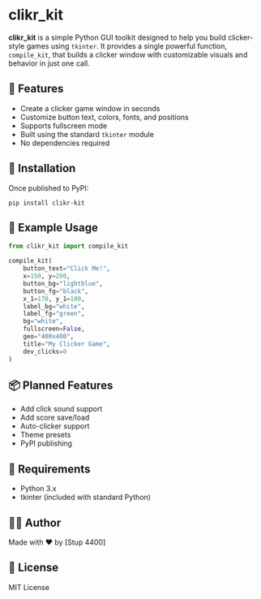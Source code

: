 # clikr_kit

**clikr_kit** is a simple Python GUI toolkit designed to help you build clicker-style games using `tkinter`. It provides a single powerful function, `compile_kit`, that builds a clicker window with customizable visuals and behavior in just one call.

## 🔧 Features

- Create a clicker game window in seconds
- Customize button text, colors, fonts, and positions
- Supports fullscreen mode
- Built using the standard `tkinter` module
- No dependencies required

## 🚀 Installation

Once published to PyPI:

```
pip install clikr-kit
```

## 🧪 Example Usage

```python
from clikr_kit import compile_kit

compile_kit(
    button_text="Click Me!",
    x=150, y=200,
    button_bg="lightblue",
    button_fg="black",
    x_1=170, y_1=100,
    label_bg="white",
    label_fg="green",
    bg="white",
    fullscreen=False,
    geo="400x400",
    title="My Clicker Game",
    dev_clicks=0
)
```

## 📦 Planned Features

- Add click sound support
- Add score save/load
- Auto-clicker support
- Theme presets
- PyPI publishing

## 🤖 Requirements

- Python 3.x
- tkinter (included with standard Python)

## 🧑‍💻 Author

Made with ❤️ by [Stup 4400]

## 📄 License

MIT License
